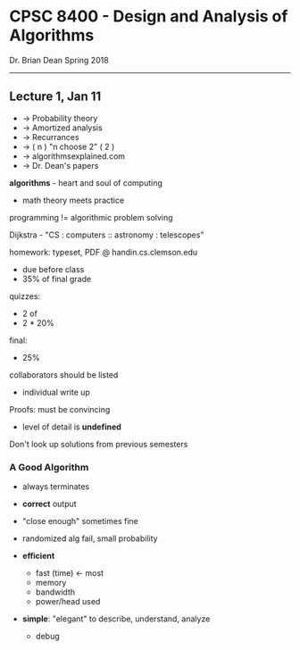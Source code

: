 CPSC 8400 - Design and Analysis of Algorithms
===
Dr. Brian Dean
Spring 2018

---
Lecture 1, Jan 11
---

- &rarr; Probability theory
- &rarr; Amortized analysis
- &rarr; Recurrances
- &rarr; ( n )  "n choose 2"
    ( 2 )
- &rarr; algorithmsexplained.com
- &rarr; Dr. Dean's papers

__algorithms__ - heart and soul of computing
- math theory meets practice

programming != algorithmic problem solving

Dijkstra - "CS : computers :: astronomy : telescopes"

homework:  typeset, PDF @ handin.cs.clemson.edu
- due before class
- 35% of final grade

quizzes:
- 2 of
- 2 * 20%

final:
- 25%

collaborators should be listed
- individual write up

Proofs:  must be convincing
- level of detail is __undefined__

Don't look up solutions from previous semesters

### A Good Algorithm
- always terminates
- __correct__ output
- "close enough" sometimes fine
- randomized alg fail, small probability

- __efficient__
  - fast (time)  &larr; most
  - memory
  - bandwidth
  - power/head used

- __simple__:  "elegant" to describe, understand, analyze
  - debug
